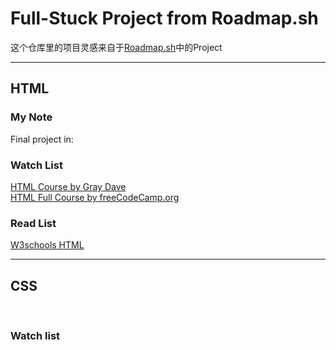 # Full-Stuck Project from Roadmap.sh
这个仓库里的项目灵感来自于[Roadmap.sh](https://roadmap.sh/)中的Project
*** 
## HTML
### My Note
Final project in:

### Watch List
[HTML Course by Gray Dave](https://www.youtube.com/watch?v=mJgBOIoGihA)  <br>
[HTML Full Course by freeCodeCamp.org](https://www.youtube.com/watch?v=pQN-pnXPaVg)

### Read List
[W3schools HTML](https://www.w3schools.com/html/default.asp)

*** 
## CSS

<br>

### Watch list





